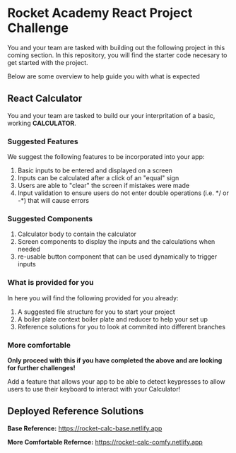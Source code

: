# Rocket Academy React Project Challenge

You and your team are tasked with building out the following project in this coming section. In this repository, you will find the starter code necesary to get started with the project.

Below are some overview to help guide you with what is expected

## React Calculator

You and your team are tasked to build our your interpritation of a basic, working **CALCULATOR**.

### Suggested Features

We suggest the following features to be incorporated into your app:

1. Basic inputs to be entered and displayed on a screen
2. Inputs can be calculated after a click of an "equal" sign
3. Users are able to "clear" the screen if mistakes were made
4. Input validation to ensure users do not enter double operations (i.e. \*/ or -\*) that will cause errors

### Suggested Components

1. Calculator body to contain the calculator
2. Screen components to display the inputs and the calculations when needed
3. re-usable button component that can be used dynamically to trigger inputs

### What is provided for you

In here you will find the following provided for you already:

1. A suggested file structure for you to start your project
2. A boiler plate context boiler plate and reducer to help your set up
3. Reference solutions for you to look at commited into different branches

### More comfortable

**Only proceed with this if you have completed the above and are looking for further challenges!**

Add a feature that allows your app to be able to detect keypresses to allow users to use their keyboard to interact with your Calculator!

## Deployed Reference Solutions

**Base Reference:** https://rocket-calc-base.netlify.app

**More Comfortable Refernce:** https://rocket-calc-comfy.netlify.app

